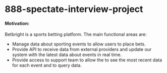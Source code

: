 # 888-spectate-interview-project

#### Motivation:

Betbright is a sports betting platform. The main functional areas are:
- Manage data about sporting events to allow users to place bets.
- Provide API to receive data from external providers and update our system with the latest data about events in real time.
- Provide access to support team to allow the to see the most recent data for each event and to query data.

